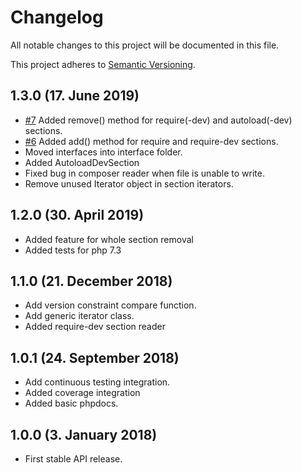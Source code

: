 # Changelog

All notable changes to this project will be documented in this file.

This project adheres to [Semantic Versioning](http://semver.org/).

## 1.3.0 (17. June 2019)

+ [#7](https://github.com/nadar/php-composer-reader/issues/7) Added remove() method for require(-dev) and autoload(-dev) sections.
+ [#6](https://github.com/nadar/php-composer-reader/issues/6) Added add() method for require and require-dev sections.
+ Moved interfaces into interface folder.
+ Added AutoloadDevSection
+ Fixed bug in composer reader when file is unable to write.
+ Remove unused Iterator object in section iterators.

## 1.2.0 (30. April 2019)

+ Added feature for whole section removal
+ Added tests for php 7.3

## 1.1.0 (21. December 2018)

+ Add version constraint compare function.
+ Add generic iterator class.
+ Added require-dev section reader

## 1.0.1 (24. September 2018)

+ Add continuous testing integration.
+ Added coverage integration
+ Added basic phpdocs.

## 1.0.0 (3. January 2018)

+ First stable API release.
